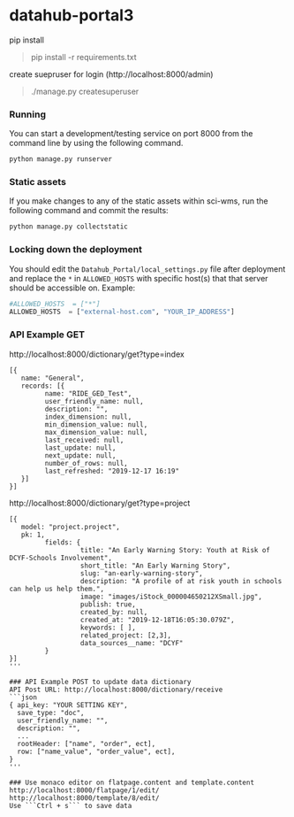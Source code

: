 # datahub-portal3

pip install
> pip install -r requirements.txt

create suepruser for login (http://localhost:8000/admin)
>./manage.py createsuperuser



### Running
You can start a development/testing service on port 8000 from the command line by using the following command.
```bash
python manage.py runserver
```


### Static assets
If you make changes to any of the static assets within sci-wms, run the following command and commit the results:
```bash
python manage.py collectstatic
```


### Locking down the deployment
You should edit the `Datahub_Portal/local_settings.py` file after deployment and replace the `*` in `ALLOWED_HOSTS` with specific host(s) that that server should be accessible on. Example:
```python
#ALLOWED_HOSTS  = ["*"]
ALLOWED_HOSTS  = ["external-host.com", "YOUR_IP_ADDRESS"]
```


### API Example GET
http://localhost:8000/dictionary/get?type=index
```
[{
   name: "General",
   records: [{
         name: "RIDE_GED_Test",
         user_friendly_name: null,
         description: "",
         index_dimension: null,
         min_dimension_value: null,
         max_dimension_value: null,
         last_received: null,
         last_update: null,
         next_update: null,
         number_of_rows: null,
         last_refreshed: "2019-12-17 16:19"
   }]
}]
```

http://localhost:8000/dictionary/get?type=project
```
[{
   model: "project.project",
   pk: 1,
         fields: {
                  title: "An Early Warning Story: Youth at Risk of DCYF-Schools Involvement",
                  short_title: "An Early Warning Story",
                  slug: "an-early-warning-story",
                  description: "A profile of at risk youth in schools can help us help them.",
                  image: "images/iStock_000004650212XSmall.jpg",
                  publish: true,
                  created_by: null,
                  created_at: "2019-12-18T16:05:30.079Z",
                  keywords: [ ],
                  related_project: [2,3],
                  data_sources__name: "DCYF"
         }
}]
'''

### API Example POST to update data dictionary
API Post URL: http://localhost:8000/dictionary/receive
```json
{ api_key: "YOUR SETTING KEY",
  save_type: "doc",
  user_friendly_name: "",
  description: "",
  ... 
  rootHeader: ["name", "order", ect],
  row: ["name_value", "order_value", ect],
}
'''

### Use monaco editor on flatpage.content and template.content
http://localhost:8000/flatpage/1/edit/
http://localhost:8000/template/8/edit/
Use ```Ctrl + s``` to save data
